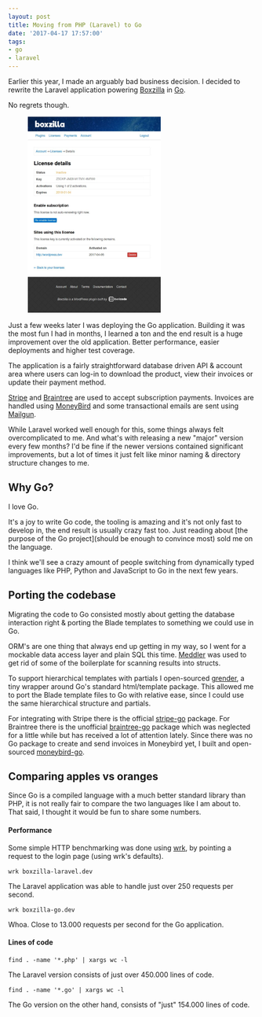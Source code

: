 ```yaml
---
layout: post
title: Moving from PHP (Laravel) to Go
date: '2017-04-17 17:57:00'
tags:
- go
- laravel
---
```


Earlier this year, I made an arguably bad business decision. I decided to rewrite the Laravel application powering [Boxzilla](https://platform.boxzillaplugin.com/) in [Go](https://golang.org/). 

No regrets though. 

<img style="height: 400px; width: auto; margin-left: 40px;" class="pull-right small-margin" src="/media/2017-04-boxzilla-platform.jpg">

Just a few weeks later I was deploying the Go application. Building it was the most fun I had in months, I learned a ton and the end result is a huge improvement over the old application. Better performance, easier deployments and higher test coverage. 

The application is a fairly straightforward database driven API & account area where users can log-in to download the product, view their invoices or update their payment method.

[Stripe](https://stripe.com/) and [Braintree](https://www.braintreepayments.com/) are used to accept subscription payments. Invoices are handled using [MoneyBird](https://www.moneybird.com/) and some transactional emails are sent using [Mailgun](https://www.mailgun.com/).

While Laravel worked well enough for this, some things always felt overcomplicated to me. And what's with releasing a new "major" version every few months? I'd be fine if the newer versions contained significant improvements, but a lot of times it just felt like minor naming & directory structure changes to me. 

## Why Go?

I love Go. 

It's a joy to write Go code, the tooling is amazing and it's not only fast to develop in, the end result is usually crazy fast too. Just reading about [the purpose of the Go project](should be enough to convince most) sold me on the language. 

I think we'll see a crazy amount of people switching from dynamically typed languages like PHP, Python and JavaScript to Go in the next few years.

## Porting the codebase

Migrating the code to Go consisted mostly about getting the database interaction right & porting the Blade templates to something we could use in Go. 

ORM's are one thing that always end up getting in my way, so I went for a mockable data access layer and plain SQL this time. [Meddler](https://github.com/russross/meddler) was used to get rid of some of the boilerplate for scanning results into structs.

To support hierarchical templates with partials I open-sourced [grender](https://github.com/dannyvankooten/grender), a tiny wrapper around Go's standard html/template package. This allowed me to port the Blade template files to Go with relative ease, since I could use the same hierarchical structure and partials.

For integrating with Stripe there is the official [stripe-go](https://github.com/stripe/stripe-go) package. For Braintree there is the unofficial [braintree-go](https://github.com/lionelbarrow/braintree-go) package which was neglected for a little while but has received a lot of attention lately. Since there was no Go package to create and send invoices in Moneybird yet, I built and open-sourced [moneybird-go](https://github.com/dannyvankooten/moneybird-go).

## Comparing apples vs oranges

Since Go is a compiled language with a much better standard library than PHP, it is not really fair to compare the two languages like I am about to. That said, I thought it would be fun to share some numbers.

#### Performance

Some simple HTTP benchmarking was done using [wrk](https://github.com/wg/wrk), by pointing a request to the login page (using wrk's defaults).

```
wrk boxzilla-laravel.dev
```
The Laravel application was able to handle just over 250 requests per second.

```
wrk boxzilla-go.dev
```

Whoa. Close to 13.000 requests per second for the Go application.

#### Lines of code

```
find . -name '*.php' | xargs wc -l
```

The Laravel version consists of just over 450.000 lines of code.

```
find . -name '*.go' | xargs wc -l
```

The Go version on the other hand, consists of "just" 154.000 lines of code. 
